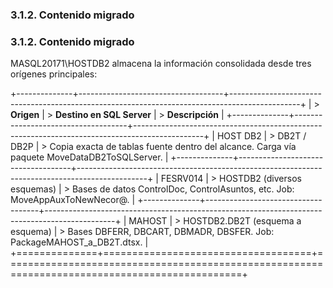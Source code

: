 ### 3.1.2. Contenido migrado

### 3.1.2. Contenido migrado

MASQL20171\\HOSTDB2 almacena la información consolidada desde tres orígenes principales:

+--------------+------------------------------------+-----------------------------------------------------------------------------------------------+
| > **Origen** | > **Destino en SQL Server**        | > **Descripción**                                                                             |
+--------------+------------------------------------+-----------------------------------------------------------------------------------------------+
| HOST DB2     | > DB2T / DB2P                      | > Copia exacta de tablas fuente dentro del alcance. Carga vía paquete MoveDataDB2ToSQLServer. |
+--------------+------------------------------------+-----------------------------------------------------------------------------------------------+
| FESRV014     | > HOSTDB2 (diversos esquemas)      | > Bases de datos ControlDoc, ControlAsuntos, etc. Job: MoveAppAuxToNewNecor@.                 |
+--------------+------------------------------------+-----------------------------------------------------------------------------------------------+
| MAHOST       | > HOSTDB2.DB2T (esquema a esquema) | > Bases DBFERR, DBCART, DBMADR, DBSFER. Job: PackageMAHOST_a_DB2T.dtsx.                       |
+==============+====================================+===============================================================================================+
